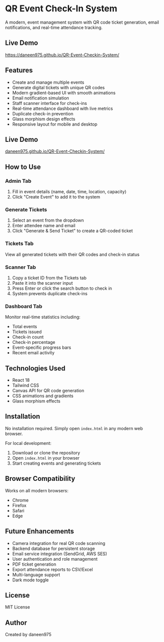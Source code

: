 # QR Event Check-In System

A modern, event management system with QR code ticket generation, email notifications, and real-time attendance tracking.

## Live Demo

https://daneen975.github.io/QR-Event-Checkin-System/

## Features

- Create and manage multiple events
- Generate digital tickets with unique QR codes
- Modern gradient-based UI with smooth animations
- Email notification simulation
- Staff scanner interface for check-ins
- Real-time attendance dashboard with live metrics
- Duplicate check-in prevention
- Glass morphism design effects
- Responsive layout for mobile and desktop

## Live Demo

[daneen975.github.io/QR-Event-Checkin-System/](https://github.com/daneen975/QR-Event-Checkin-System)

## How to Use

### Admin Tab
1. Fill in event details (name, date, time, location, capacity)
2. Click "Create Event" to add it to the system

### Generate Tickets
1. Select an event from the dropdown
2. Enter attendee name and email
3. Click "Generate & Send Ticket" to create a QR-coded ticket

### Tickets Tab
View all generated tickets with their QR codes and check-in status

### Scanner Tab
1. Copy a ticket ID from the Tickets tab
2. Paste it into the scanner input
3. Press Enter or click the search button to check in
4. System prevents duplicate check-ins

### Dashboard Tab
Monitor real-time statistics including:
- Total events
- Tickets issued
- Check-in count
- Check-in percentage
- Event-specific progress bars
- Recent email activity

## Technologies Used

- React 18
- Tailwind CSS
- Canvas API for QR code generation
- CSS animations and gradients
- Glass morphism effects

## Installation

No installation required. Simply open `index.html` in any modern web browser.

For local development:
1. Download or clone the repository
2. Open `index.html` in your browser
3. Start creating events and generating tickets

## Browser Compatibility

Works on all modern browsers:
- Chrome
- Firefox
- Safari
- Edge

## Future Enhancements

- Camera integration for real QR code scanning
- Backend database for persistent storage
- Email service integration (SendGrid, AWS SES)
- User authentication and role management
- PDF ticket generation
- Export attendance reports to CSV/Excel
- Multi-language support
- Dark mode toggle

## License

MIT License

## Author

Created by daneen975

